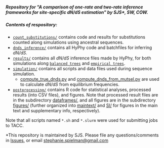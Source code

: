 ##### Repository for "A comparison of one-rate and two-rate inference frameworks for site-specific *dN/dS* estimation" by SJS\*, SW, COW. 

##### Contents of respository:

- [`count_substitutions/`](./count_substitutions/) contains code and results for substitutions counted along simulations using ancestral sequences.
- [`dnds_inference/`](./dnds_inference/) contains all HyPhy code and batchfiles for inferring *dN/dS*.
- [`results/`](./results/) contains all *dN/dS* inference files made by HyPhy, for both simulations along [`balanced trees`](./results/balancedtrees_results/) and [`empirical trees`](./results/realtrees_results/).
- [`simulation/`](./simulation/) contains all scripts and data files used during sequence simulation.
   - [compute_true_dnds.py](./scripts/compute_true_dnds.py) and [compute_dnds_from_mutsel.py](./scripts/compute_dnds_from_mutsel.py) are used to calculate *dN/dS* from equilibrium frequencies.
- [`postprocessing/`](./postprocessing/) contains R code for statistical analyses, processed results (into CSV files), and figures. Note that processed result files are in the subdirectory [dataframes/](./postprocessing/dataframes/), and all figures are in the subdirectory [figures/](./postprocessing/figures/) (further organized into [maintext/](./postprocessing/figures/maintext/) and [SI/](./postprocessing/figures/SI/) for figures in the main text and supplementary info, respectively).

Note that all scripts named ``*.sh`` and ``*.slurm`` were used for submitting jobs to TACC.

\*This repository is maintained by SJS. Please file any questions/comments in [Issues](https://github.com/sjspielman/dnds_1rate_2rate/issues/), or email stephanie.spielman@gmail.com
